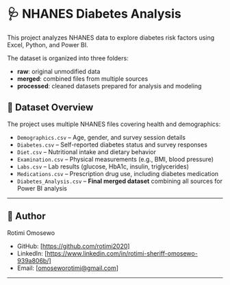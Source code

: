 # 🩺 NHANES Diabetes Analysis  

This project analyzes NHANES data to explore diabetes risk factors using Excel, Python, and Power BI.  


The dataset is organized into three folders:  
- **raw**: original unmodified data  
- **merged**: combined files from multiple sources  
- **processed**: cleaned datasets prepared for analysis and modeling  

## 📂 Dataset Overview  

The project uses multiple NHANES files covering health and demographics:  
- `Demographics.csv` – Age, gender, and survey session details  
- `Diabetes.csv` – Self-reported diabetes status and survey responses  
- `Diet.csv` – Nutritional intake and dietary behavior  
- `Examination.csv` – Physical measurements (e.g., BMI, blood pressure)  
- `Labs.csv` – Lab results (glucose, HbA1c, insulin, triglycerides)  
- `Medications.csv` – Prescription drug use, including diabetes medication  
- `Diabetes_Analysis.csv` – **Final merged dataset** combining all sources for Power BI analysis  

---

## 👤 Author  

Rotimi Omosewo  
- GitHub: [https://github.com/rotimi2020]  
- LinkedIn: [https://www.linkedin.com/in/rotimi-sheriff-omosewo-939a806b/]  
- Email: [omoseworotimi@gmail.com]  

---
